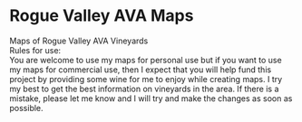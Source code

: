 # Rogue Valley AVA Maps
Maps of Rogue Valley AVA Vineyards  
Rules for use:  
You are welcome to use my maps for personal use but if you want to use my maps for commercial use, then I expect that you will help fund this project by providing some wine for me to enjoy while creating maps. 
I try my best to get the best information on vineyards in the area. If there is a mistake, please let me know and I will try and make the changes as soon as possible. 
